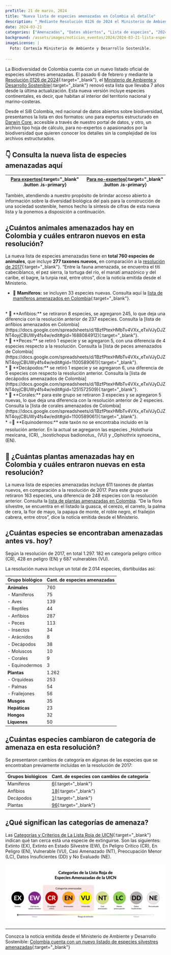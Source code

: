 ```yaml
---
preTitle: 21 de marzo, 2024
title: "Nueva lista de especies amenazadas en Colombia al detalle"
description: "_Mediante Resolución 0126 de 2024 el Ministerio de Ambiente y Desarrollo Sostenible renovó la lista de especies silvestres amenazadas para la biodiversidad de Colombia, que llevaba 7 años desde la última actualización._"
date: 2024-03-21
categories: ["Amenazadas", "Datos abiertos", "Lista de especies", "2024"]
background: /assets/images/noticias_eventos/2024/2024-03-21-lista-especies-amenazadas-colombia.jpg
imageLicense: |
  Foto: Cortesía Ministerio de Ambiente y Desarrollo Sostenible.

---
```



La Biodiversidad de Colombia cuenta con un nuevo listado oficial de especies silvestres amenazadas. El pasado 6 de febrero y mediante la [Resolución 0126 de 2024](https://www.minambiente.gov.co/wp-content/uploads/2024/02/Resolucion-0126-de-2024.pdf){:target="_blank"}, el [Ministerio de Ambiente y Desarrollo Sostenible](https://www.minambiente.gov.co/){:target="_blank"} renovó esta lista que llevaba 7 años desde la última actualización. Esta nueva versión incluye especies continentales, es decir, que habitan al interior del territorio nacional y marino-costeras. 

Desde el SiB Colombia, red nacional de datos abiertos sobre biodiversidad, presentamos la lista en dos formatos: uno para expertos estructurado en [Darwin Core](https://biodiversidad.co/elementos-darwin-core), accesible a través de nuestro portal de datos, y otro, un archivo tipo hoja de cálculo, para no-expertos o apasionados por la biodiversidad que quieren conocer los detalles sin la complejidad de los archivos estructurados.


## 👇 Consulta la nueva lista de especies amenazadas aquí 


| [Para expertos](https://ipt.biodiversidad.co/sib/resource?r=especies-amenazadas-mads-2024#anchor-description){:target="_blank" .button .is-primary} | [Para no-expertos](https://docs.google.com/spreadsheets/d/1D6P01RAMTaY_yyCYGK992TflNKcAYkdK/edit#gid=448828807){:target="_blank" .button .is-primary} |
| --- | --- |

También, atendiendo a nuestro propósito de brindar acceso abierto a información sobre la diversidad biológica del país para la construcción de una sociedad sostenible, hemos hecho la síntesis de cifras de esta nueva lista y la ponemos a disposición a continuación.


## ¿Cuántos animales amenazados hay en Colombia y cuáles entraron nuevos en esta resolución?

La nueva lista de especies amenazadas tiene en **total 760 especies de animales**, que incluye **277 taxones nuevos,** en comparación a la [resolución de 2017](https://www.minambiente.gov.co/wp-content/uploads/2021/10/resolucion-1912-de-2017.pdf){:target="_blank"}. “Entre la fauna amenazada, se encuentra el tití cabeciblanco, el pez sierra, la tortuga del río, el manatí amazónico y del caribe, el bagre, la turpia real, entre otros”, dice la noticia emitida desde el Ministerio.



* 🐆 **Mamíferos:** se incluyen  33 especies nuevas. Consulta aquí la [lista de mamíferos amenazados en Colombia](https://docs.google.com/spreadsheets/d/1BzfPtexHMbTv4VXx_eTxiVJyDJZNT4oyjCBUWy4fs4w/edit#gid=0){:target="_blank"}.
<br>
* 🐸 **Anfibios:** se retiraron 8 especies, se agregaron 245, lo que deja una diferencia con la resolución anterior de 237 especies. Consulta la [lista de anfibios amenazados en Colombia](https://docs.google.com/spreadsheets/d/1BzfPtexHMbTv4VXx_eTxiVJyDJZNT4oyjCBUWy4fs4w/edit#gid=1688084912){:target="_blank"}.
<br>
* 🐠 **Peces:** se retiró 1 especie y se agregaron 5, con una diferencia de 4 especies respecto a la resolución. Consulta la [lista de peces amenazados de Colombia](https://docs.google.com/spreadsheets/d/1BzfPtexHMbTv4VXx_eTxiVJyDJZNT4oyjCBUWy4fs4w/edit#gid=1100589061){:target="_blank"}.
<br>
* 🦀 **Decápodos:** se retiró 1 especie y se agregaron 6, una diferencia de 5 especies con respecto la resolución anterior. Consulta la [lista de decápodos amenazados de Colombia](https://docs.google.com/spreadsheets/d/1BzfPtexHMbTv4VXx_eTxiVJyDJZNT4oyjCBUWy4fs4w/edit#gid=1251572509){:target="_blank"}.
<br>
* 🪸 **Corales:** para este grupo se retiraron 3 especies y se agregaron 5 nuevas, lo que deja una diferencia con la resolución anterior de 2 especies. Consulta la [lista de corales amenazados de Colombia](https://docs.google.com/spreadsheets/d/1BzfPtexHMbTv4VXx_eTxiVJyDJZNT4oyjCBUWy4fs4w/edit#gid=1100589061){:target="_blank"}.
<br>
* ⭐🌊 **Equinodermos:** este taxón no se encontraba incluido en la resolución anterior. En la actual se agregaron las especies _Holothuria mexicana_ (CR), _Isostichopus badionotus_ (VU) y _Ophiothrix synoecina_ (EN).


## 🌿 ¿Cuántas plantas amenazadas hay en Colombia y cuáles entraron nuevas en esta resolución? 

La nueva lista de especies amenazadas incluye 611 taxones de plantas nuevos, en comparación a la resolución de 2017. Para este grupo se retiraron 163 especies, una diferencia de 248 especies con la resolución anterior. Consulta la [lista de plantas amenazadas en Colombia](https://docs.google.com/spreadsheets/d/1BzfPtexHMbTv4VXx_eTxiVJyDJZNT4oyjCBUWy4fs4w/edit#gid=484537127). “De la flora silvestre, se encuentra en el listado la guasca, el cerezo, el carreto, la palma de cera, la flor de mayo, la papaya de monte, el roble negro, el frailejón cabrera, entre otros”, dice la noticia emitida desde el Ministerio.


## ¿Cuántas especies se encontraban amenazadas antes vs. hoy?

Según la resolución de 2017, en total 1.297. 182 en categoría peligro crítico (CR), 428 en peligro (EN) y 687 vulnerables (VU).

La resolución nueva incluye un total de 2.014 especies, disrtibuídas así:


| **Grupo biológico** | **Cant. de especies amenazadas** |
| --- | --- |
| **Animales** | 760 |
| - Mamíferos | 75 |
| - Aves | 139 |
| - Reptiles | 44 |
| - Anfibios | 287 |
| - Peces | 113 |
| - Insectos | 34 |
| - Arácnidos | 8 |
| - Decápodos | 38 |
| - Moluscos | 10 |
| - Corales | 9 |
| - Equinodermos | 3 |
| **Plantas** | 1.262 |
| - Orquídeas | 253 |
| - Palmas | 54 |
| - Frailejones | 56 |
| **Musgos** | 35 |
| **Hepáticas** | 23 |
| **Hongos** | 32 |
| **Líquenes** | 50 |


## ¿Cuántas especies cambiaron de categoría de amenaza en esta resolución?

Se presentaron cambios de categoría en algunas de las especies que se encontraban previamente incluidas en la resolución de 2017:


| Grupos biológicos | Cant. de especies con cambios de categoría |
| --- | --- |
| Mamíferos | [6](https://docs.google.com/spreadsheets/d/1BzfPtexHMbTv4VXx_eTxiVJyDJZNT4oyjCBUWy4fs4w/edit#gid=1730209782){:target="_blank"} |
| Anfibios | [18](https://docs.google.com/spreadsheets/d/1BzfPtexHMbTv4VXx_eTxiVJyDJZNT4oyjCBUWy4fs4w/edit#gid=362216660){:target="_blank"} |
| Decápodos | [1](https://docs.google.com/spreadsheets/d/1BzfPtexHMbTv4VXx_eTxiVJyDJZNT4oyjCBUWy4fs4w/edit#gid=1092705264){:target="_blank"} |
| Plantas | [96](https://docs.google.com/spreadsheets/d/1BzfPtexHMbTv4VXx_eTxiVJyDJZNT4oyjCBUWy4fs4w/edit#gid=1620272825){:target="_blank"} |

## ¿Qué significan las categorías de amenaza?

Las [Categorías y Criterios de La Lista Roja de UICN](https://www.iucnredlist.org/es#:~:text=Divide%20especies%20en%20nueve%20categor%C3%ADas,en%20Estado%20Silvestre%20y%20Extinto.){:target="_blank"} indican qué tan cerca está una especie de extinguirse. Son las siguientes: Extinto (EX), Extinto en Estado Silvestre (EW), En Peligro Crítico (CR), En Peligro (EN), Vulnerable (VU), Casi Amenazado (NT), Preocupación Menor (LC), Datos Insuficientes (DD) y No Evaluado (NE).

![Categorías de La Lista Roja de Especies Amenazadas de la UICN](/assets/images/noticias_eventos/2024/2024-03-21-categorias-uicn.png)


---

Conozca la noticia emitida desde el Ministerio de Ambiente y Desarrollo Sostenible: [Colombia cuenta con un nuevo listado de especies silvestres amenazadas](https://www.minambiente.gov.co/colombia-cuenta-con-un-nuevo-listado-de-especies-silvestres-amenazadas/){:target="_blank"}


